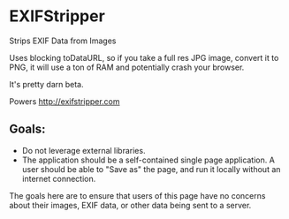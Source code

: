 # EXIFStripper
Strips EXIF Data from Images

Uses blocking toDataURL, so if you take a full res JPG image, convert it to PNG, it will use a ton of RAM and potentially crash your browser.

It's pretty darn beta.


Powers http://exifstripper.com

## Goals:
 - Do not leverage external libraries.
 - The application should be a self-contained single page application. A user should be able to "Save as" the page, and run it locally without an internet connection.
 
The goals here are to ensure that users of this page have no concerns about their images, EXIF data, or other data being sent to a server.
